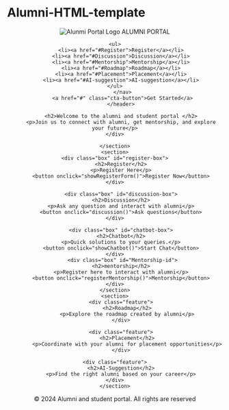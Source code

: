 # Alumni-HTML-template


<!DOCTYPE html>
<html lang="en">
<head>
    <meta charset="UTF-8">
    <meta name="viewport" content="width=, initial-scale=1.0">
    <link rel="stylesheet" href="style.css">
    <link rel="stylesheet" href="style.js">
    <link rel="stylesheet" href="https://cdnjs.cloudflare.com/ajax/libs/font-awesome/6.6.0/css/all.min.css">
    <title>Alumni Website</title>
</head>
<body>
    <header>
   <nav class="navbar">
        <div class="logo">
            <img src="logo.png" alt="Alunmi Portal Logo">
           <span class="logo-text">ALUMNI <span class="Highlight">PORTAL</span></span>
        </div>
  

    <ul>
        <li><a href="#Register">Register</a></li>
        <li><a href="#Discussion">Discussion</a></li>
        <li><a href="#Mentorship">Mentorship</a></li>
        <li><a href="#Roadmap">Roadmap</a></li>
        <li><a href="#Placement">Placement</a></li>
        <li><a href="#AI-suggestion">AI-suggestion</a></li>
    </ul>
         </nav>
         <a href="#" class="cta-button">Get Started</a>
        </header>
       
<section class="main-content">
    <div class="intro">
   
        <h2>Welcome to the alumni and student portal </h2>
        <p>Join us to connect with alumni, get mentorship, and explore your future</p>
    </div>
  
    </section>
    <section>
    <div class="box" id="register-box">
        <h2>Register</h2>
        <p>Register Here</p>
        <button onclick="showRegisterForm()">Register Now</button>
    </div>

        <div class="box" id="discussion-box">
        <h2>Discussion</h2>
        <p>Ask any question and interact with alumni</p>
        <button onclick="discussion()">Ask questions</button>
    </div>

        <div class="box" id="chatbot-box">
        <h2>Chatbot</h2>
        <p>Quick solutions to your queries.</p>
        <button onclick="showChatbot()">Start Chat</button>
    </div>
         <div class="box" id="Mentorship-id">
        <h2>mentorship</h2>
        <p>Register here to interact with alumni</p>
        <button onclick="registerMentorship()">Mentorship</button>
    </div>
    </section>
    <section>
        <div class="feature">
            <h2>Roadmap</h2>
            <p>Explore the roadmap created by alumni</p>
        </div>
    
        <div class="feature">
            <h2>Placement</h2>
            <p>Coordinate with your alumni for placement opportunities</p>
        </div>
    
    <div class="feature">
        <h2>AI-Suggestion</h2>
        <p>Find the right alumni based on your career</p>
    </div>
    </section>



</div>
</section>



<footer>
    <p>&copy; 2024 Alumni and student portal. All rights are reserved</p>
</footer>

 </body>
</html>
